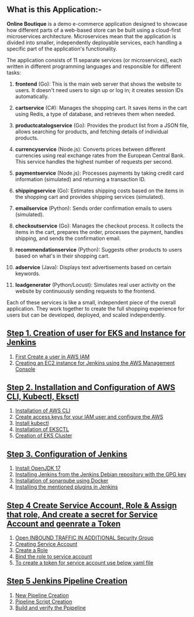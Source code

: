 ## What is this Application:- 

**Online Boutique** is a demo e-commerce application designed to showcase how different parts of a web-based store can be built using a cloud-first microservices architecture. Microservices mean that the application is divided into smaller, independently deployable services, each handling a specific part of the application's functionality.

The application consists of 11 separate services (or microservices), each written in different programming languages and responsible for different tasks:

1. **frontend** (Go): This is the main web server that shows the website to users. It doesn't need users to sign up or log in; it creates session IDs automatically.

2. **cartservice** (C#): Manages the shopping cart. It saves items in the cart using Redis, a type of database, and retrieves them when needed.

3. **productcatalogservice** (Go): Provides the product list from a JSON file, allows searching for products, and fetching details of individual products.

4. **currencyservice** (Node.js): Converts prices between different currencies using real exchange rates from the European Central Bank. This service handles the highest number of requests per second.

5. **paymentservice** (Node.js): Processes payments by taking credit card information (simulated) and returning a transaction ID.

6. **shippingservice** (Go): Estimates shipping costs based on the items in the shopping cart and provides shipping services (simulated).

7. **emailservice** (Python): Sends order confirmation emails to users (simulated).

8. **checkoutservice** (Go): Manages the checkout process. It collects the items in the cart, prepares the order, processes the payment, handles shipping, and sends the confirmation email.

9. **recommendationservice** (Python): Suggests other products to users based on what's in their shopping cart.

10. **adservice** (Java): Displays text advertisements based on certain keywords.

11. **loadgenerator** (Python/Locust): Simulates real user activity on the website by continuously sending requests to the frontend.

Each of these services is like a small, independent piece of the overall application. They work together to create the full shopping experience for users but can be developed, deployed, and scaled independently.


## [Step 1. Creation of user for EKS and Instance for Jenkins](https://github.com/Nachiketa-A/EKS-COMPLETE/blob/main/Step%201.md)

1. [First Create a user in AWS IAM](https://github.com/Nachiketa-A/EKS-COMPLETE/blob/main/Step%201.md#1-first-create-a-user-in-aws-iam-with-any-name)
2. [Creating an EC2 instance for Jenkins using the AWS Management Console](https://github.com/Nachiketa-A/EKS-COMPLETE/blob/main/Step%201.md#2-creating-an-ec2-instance-for-jenkins-using-the-aws-management-console)

## [Step 2. Installation and Configuration of AWS CLI, Kubectl, Eksctl](https://github.com/Nachiketa-A/EKS-COMPLETE/blob/main/Step%202.md)

1. [Installation of AWS CLI](https://github.com/Nachiketa-A/EKS-COMPLETE/blob/main/Step%202.md#1-installation-of-aws-cli)
2. [Create access keys for your IAM user and configure the AWS](https://github.com/Nachiketa-A/EKS-COMPLETE/blob/main/Step%202.md#2-create-access-keys-for-your-iam-user-and-configure-the-aws)
3. [Install kubectl](https://github.com/Nachiketa-A/EKS-COMPLETE/blob/main/Step%202.md#3-install-kubectl)
4. [Installation of EKSCTL](https://github.com/Nachiketa-A/EKS-COMPLETE/blob/main/Step%202.md#4-installation-of-eksctl)
5. [Creation of EKS Cluster](https://github.com/Nachiketa-A/EKS-COMPLETE/blob/main/Step%202.md#5-creation-of-eks-cluster)

## [Step 3. Configuration of Jenkins](https://github.com/Nachiketa-A/EKS-COMPLETE/blob/main/Step%203.md)
1. [Install OpenJDK 17](https://github.com/Nachiketa-A/EKS-COMPLETE/blob/main/Step%203.md#1-install-openjdk-17)
2. [Installing Jenkins from the Jenkins Debian repository with the GPG key](https://github.com/Nachiketa-A/EKS-COMPLETE/blob/main/Step%203.md#2-installing-jenkins-from-the-jenkins-debian-repository-with-the-gpg-key)
3. [Installation of sonarqube using Docker](https://github.com/Nachiketa-A/EKS-COMPLETE/blob/main/Step%203.md#installing-the-mentioned-plugins-in-jenkins)
4. [Installing the mentioned plugins in Jenkins](https://github.com/Nachiketa-A/EKS-COMPLETE/blob/main/Step%203.md#installing-the-mentioned-plugins-in-jenkins)

## [Step 4 Create Service Account, Role & Assign that role, And create a secret for Service Account and geenrate a Token](https://github.com/Nachiketa-A/EKS-COMPLETE/blob/main/Step%204.md#step-4-create-service-account-role--assign-that-role-and-create-a-secret-for-service-account-and-geenrate-a-token)

1. [Open INBOUND TRAFFIC IN ADDITIONAL Security Group](https://github.com/Nachiketa-A/EKS-COMPLETE/blob/main/Step%204.md#1-open-inbound-traffic-in-additional-security-group)
2. [Creating Service Account](https://github.com/Nachiketa-A/EKS-COMPLETE/blob/main/Step%204.md#2-creating-service-account)
3. [Create a Role](https://github.com/Nachiketa-A/EKS-COMPLETE/blob/main/Step%204.md#3-create-a-role)
4. [Bind the role to service account](https://github.com/Nachiketa-A/EKS-COMPLETE/blob/main/Step%204.md#4-bind-the-role-to-service-account)
5. [To create a token for service account use below yaml file](https://github.com/Nachiketa-A/EKS-COMPLETE/blob/main/Step%204.md#5-to-create-a-token-for-service-account-use-below-yaml-file)

## [Step 5 Jenkins Pipeline Creation ](https://github.com/Nachiketa-A/EKS-COMPLETE/blob/main/Step%205.md#jenkins-pipeline-creation)

1. [New Pipeline Creation](https://github.com/Nachiketa-A/EKS-COMPLETE/blob/main/Step%205.md#steps-to-create-a-new-pipeline)
2. [Pipeline Script Creation](https://github.com/Nachiketa-A/EKS-COMPLETE/blob/main/Step%205.md#pipeline-script)
3. [Build and verify the Ppipeline](https://github.com/Nachiketa-A/EKS-COMPLETE/blob/main/Step%205.md#build-and-verify-the-pipeline)
